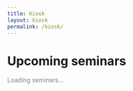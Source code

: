 ```yaml
---
title: Kiosk
layout: kiosk
permalink: /kiosk/
---
```


# Upcoming seminars

<script src="https://apis.google.com/js/api.js"></script>
<script>
// javascript to access all seminar google calendars which puts them onto main page;
// its modifications can be used for seminar pages
  var userEmail = [ //do not reorder as seminar links depend on this. This also has to match _data/seminars.yml
    "dd0lvqfa6j2vtbocbhnsp3u380@group.calendar.google.com",   //0 - hmm? empty old defunct
    "6njs6bnklu56g6lhi5ojl2pha8@group.calendar.google.com",   //1 - geometry
    "lhnqsj4qdhf8e7hn692c7to8ao@group.calendar.google.com",   //2 - math club
    "5rjqjb9rg8t3ent7bo5kp4fka0@group.calendar.google.com",   //3 - harmonic seminar
    "k613quo3pribde7jrm5e12ft1c@group.calendar.google.com",   //4 - math physics
    "d2u7r4bb07jlh8v71pp61nrs3s@group.calendar.google.com",   //5 - algebra
    "j3a6i93k8m7ulpp9n5bg8vbb4g@group.calendar.google.com",   //6 - colloquium
    "f0un05c36pdv08n0m90bi99jmk@group.calendar.google.com",   //7 - probability
    "pce8r0mnja2do20vkku2gslamk@group.calendar.google.com",   //8 - topology
    "starrie@virginia.edu",
		//9 - hmm? seems like the old calendar for many events, and now seems defunct
    //add new seminar calendars here and modify the function giving the link as well as _data/seminars.yml
    "n6dhh35l2td9i73ii6dbkpqtro@group.calendar.google.com",   //10 - gradsem
    "8qr0g4b576nd86cvbaogamclj8@group.calendar.google.com",   //11 - galois
    "ftc1mbjbp95irpj6t9e2tfl020@group.calendar.google.com",   //12 - operator
    "fj2uv2u9ea74h8b0gihm3iu73c@group.calendar.google.com",   //13 - analysis commons
    //do not touch the last seminar (it is empty and it is needed for IE compatibility)
    "c7vr381laveomub6abc4vh3qos@group.calendar.google.com"
    // this last one is the empty calendar with no seminar link (also for compatibility with IE)
  ]; //list of all calendars, new seminar google calendars can be added here
  var apiKey = 'AIzaSyA7Uka7Cbx7SPTWqDn52Nw9XPAe1kdQZxs';
  // google API keys
  var userTimeZone = "New_York"; // Charlottesville is in this timezone so we keep it like this
  var maxSeminars = 15; //This is the number of seminars to display
  var maxRows = 7; //This is the number of events to pull from each of the calendars


  var propSep = "__sep__";

  var eventsArray = [];
  var calsArray = [];

//various seminar things
  function getSeminar(num)
  {
    if(num == 1) { return '{% for sem in site.data.seminars %}{% if sem.cal_number == "1" %}{{sem.name}}{% endif %}{% endfor %}'; }
    if(num == 2) { return '{% for sem in site.data.seminars %}{% if sem.cal_number == "2" %}{{sem.name}}{% endif %}{% endfor %}'; }
    if(num == 3) { return '{% for sem in site.data.seminars %}{% if sem.cal_number == "3" %}{{sem.name}}{% endif %}{% endfor %}'; }
    if(num == 4) { return '{% for sem in site.data.seminars %}{% if sem.cal_number == "4" %}{{sem.name}}{% endif %}{% endfor %}'; }
    if(num == 5) { return '{% for sem in site.data.seminars %}{% if sem.cal_number == "5" %}{{sem.name}}{% endif %}{% endfor %}'; }
    if(num == 6) { return '{% for sem in site.data.seminars %}{% if sem.cal_number == "6" %}{{sem.name}}{% endif %}{% endfor %}'; }
    if(num == 7) { return '{% for sem in site.data.seminars %}{% if sem.cal_number == "7" %}{{sem.name}}{% endif %}{% endfor %}'; }
    if(num == 8) { return '{% for sem in site.data.seminars %}{% if sem.cal_number == "8" %}{{sem.name}}{% endif %}{% endfor %}'; }
    if(num == 9) { return '{% for sem in site.data.seminars %}{% if sem.cal_number == "9" %}{{sem.name}}{% endif %}{% endfor %}'; }
    if(num == 10) { return '{% for sem in site.data.seminars %}{% if sem.cal_number == "10" %}{{sem.name}}{% endif %}{% endfor %}'; }
    if(num == 11) { return '{% for sem in site.data.seminars %}{% if sem.cal_number == "11" %}{{sem.name}}{% endif %}{% endfor %}'; }
    if(num == 12) { return '{% for sem in site.data.seminars %}{% if sem.cal_number == "12" %}{{sem.name}}{% endif %}{% endfor %}'; }
    if(num == 13) { return '{% for sem in site.data.seminars %}{% if sem.cal_number == "13" %}{{sem.name}}{% endif %}{% endfor %}'; }
    if(num == 14) { return '{% for sem in site.data.seminars %}{% if sem.cal_number == "14" %}{{sem.name}}{% endif %}{% endfor %}'; }
    return '';
  }
  function getLocation(loc)
  {
    if (loc)
    {
      return 'in ' + loc;
    }
    return '';
  }
  function getAbstract(abst, htlink)
  {
    if (abst)
    {
      var retStr = ['<details open><summary>Description</summary>' , abst.replace(/(?:\r\n|\r|\n)/g, '<br />'), '<br>', '</details>'];
      // appendPre(retStr);
      return retStr.join('');
    }
    return '';
  }

// ------------

  function padNum(num) {
      if (num <= 9) {
          return "0" + num;
      }
      return num;
  }
  function AmPm(num) {
      if (num <= 12) { return num; }
      return padNum(num - 12);
  }
  function AmPm1(num) {
      if (num < 12) { return "am"; }
      return "pm";
  }
  function monthString(num) {
           if (num === "01") { return "Jan"; }
      else if (num === "02") { return "Feb"; }
      else if (num === "03") { return "Mar"; }
      else if (num === "04") { return "Apr"; }
      else if (num === "05") { return "May"; }
      else if (num === "06") { return "Jun"; }
      else if (num === "07") { return "Jul"; }
      else if (num === "08") { return "Aug"; }
      else if (num === "09") { return "Sep"; }
      else if (num === "10") { return "Oct"; }
      else if (num === "11") { return "Nov"; }
      else if (num === "12") { return "Dec"; }
  }
  function dayString(num){
           if (num == "1") { return "Mon" }
      else if (num == "2") { return "Tue" }
      else if (num == "3") { return "Wed" }
      else if (num == "4") { return "Thu" }
      else if (num == "5") { return "Fri" }
      else if (num == "6") { return "Sat" }
      else if (num == "0") { return "Sun" }
  }

  //--------------------- main function makes API calls and displays results
  function start() {
    gapi.client.init({
      'apiKey': apiKey,
      'discoveryDocs': ['https://www.googleapis.com/discovery/v1/apis/calendar/v3/rest'],
    }).then(function() {
    var executeOnce = 0;
      var today = new Date();
      var future_day = new Date();
      future_day.setDate( future_day.getDate() + 180 ); //display only events 180 days into the future
      today.setDate(today.getDate()); //access current data from some days ago
    var request = [];

    //this part calls the API
    gapi.client.load('calendar', 'v3', function () {
      for(var cal_i = 0; cal_i < userEmail.length; cal_i++ )
      {
        request[cal_i] =
        [
          gapi.client.calendar.events.list({
          'calendarId' : userEmail[cal_i],
          'timeZone' : userTimeZone,
          'singleEvents': true,
            'timeMin': today.toISOString(),
            'timeMax': future_day.toISOString(),
          'maxResults': maxRows,
          'orderBy': 'startTime'}),
          cal_i
        ];
      }
      //this part packs the results into a single array
      for(let cal_j = 0; cal_j < userEmail.length; cal_j++ )
      {
        request[cal_j][0].execute(function (resp)
        {
          calsArray.push(cal_j);
          for (var i = 0; i < resp.items.length; i++)
          {
            // formatted google calendar events are packed into array of strings here
            var item = resp.items[i];
            var allDay = item.start.date? true : false;
            var startDT = allDay ? item.start.date : item.start.dateTime;
            var dateTime = startDT.split("T"); //split date from time
            var date = dateTime[0].split("-"); //split yyyy mm dd
            var startYear = date[0];
            var startMonth = monthString(date[1]);
            var startDay = date[2];
            var startDateISO = new Date(startMonth + " " + startDay + ", " + startYear + " 00:00:00");
            var startDayWeek = dayString(startDateISO.getDay());
            if( allDay == true)
            {
              var strBegin = startDT +
                propSep +
                '<b>' +
                startDayWeek + ' ' +
                startMonth + ' ' +
                startDay + ', ' +
                startYear + '</b>';
            }
            else
            {
              var time = dateTime[1].split(":"); //split hh ss etc...
              var startHour = AmPm(time[0]);
              var startMin = time[1];
              var strBegin = startDT +
                propSep +
                '<b>' +
                startDayWeek + ' ' +
                startMonth + ' ' +
                startDay + ', ' +
                startYear + ' @ ' +
                startHour + ':' +
                startMin + ' ' +
                AmPm1(time[0]) + '</b>';
            }
            var str = strBegin + '<br>' +
            getSeminar(cal_j) + '<br><b>' +
            item.summary + '</b> ' +
            getLocation(item.location) +
            getAbstract(item.description, item.htmlLink);
            // formatted google calendar events are packed into array of strings here
            eventsArray.push(str);

          }
          if(calsArray.length == userEmail.length && !executeOnce)
          {
            eventsArray.sort();
            // the array is sorted after all calendars are processes
            var eventsToDisplay = eventsArray.length > maxSeminars ? maxSeminars : eventsArray.length;
            for (var j = 0; j < eventsToDisplay; j++)
            {
              //this is where the events' representation happens
              var li = document.createElement('div');
              li.className = "mt-3";
              var elem = (eventsArray[j]+'').split(propSep)[1];
              li.innerHTML = elem + '';
              document.getElementById('events').appendChild(li);
            }
            executeOnce = 1;
          };
          document.getElementById('preloader').innerHTML = "";
        });
      };
    });
  });
};

  gapi.load('client', start);
</script>

<div id='preloader' class="h5" style="color:grey">Loading seminars...</div>
<div id='content' class="my-div-zebra">
  <div id='events'></div>
</div>
